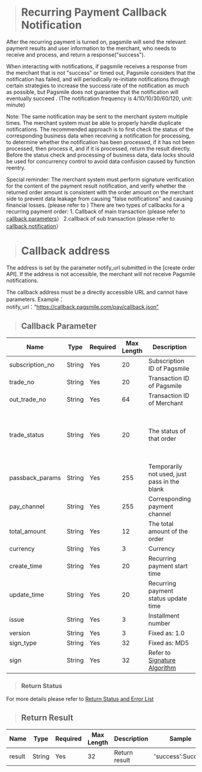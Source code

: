 ># Recurring Payment Callback Notification

After the recurring payment is turned on, pagsmile will send the relevant payment results and user information to the merchant, who needs to receive and process, and return a response("success").

When interacting with notifications, if pagsmile receives a response from the merchant that is not "success" or timed out, Pagsmile considers that the notification has failed, and will periodically re-initiate notifications through certain strategies to increase the success rate of the notification as much as possible, but Pagsmile does not guarantee that the notification will eventually succeed . (The notification frequency is 4/10/10/30/60/120, unit: minute)

Note: The same notification may be sent to the merchant system multiple times. The merchant system must be able to properly handle duplicate notifications.
The recommended approach is to first check the status of the corresponding business data when receiving a notification for processing, to determine whether the notification has been processed, if it has not been processed, then process it, and if it is processed, return the result directly. Before the status check and processing of business data, data locks should be used for concurrency control to avoid data confusion caused by function reentry.

Special reminder: The merchant system must perform signature verification for the content of the payment result notification, and verify whether the returned order amount is consistent with the order amount on the merchant side to prevent data leakage from causing "false notifications" and causing financial losses.
 (please refer to )
There are two types of callbacks for a recurring payment order: 1. Callback of main transaction (please refer to [callback parameters](#jump)） 2.callback of sub transaction (please refer to [callback notification](CallBack)）

># Callback address

The address is set by the parameter notify_url submitted in the [create order API]. If the address is not accessible, the merchant will not receive Pagsmile notifications.

The callback address must be a directly accessible URL and cannot have parameters. Example：notify_url：“https://callback.pagsmile.com/pay/callback.json”

>## Callback Parameter<span id="jump"></span>

Name | Type | Required | Max Length | Description | Sample
---  | ---  | ---      | ---      | ---  | ---
subscription_no | String | Yes | 20 | Subscription ID of Pagsmile | 2046010108310242020
trade_no | String | Yes | 20 | Transaction ID of Pagsmile | 2018011908344902008
out_trade_no | String | Yes | 64 | Transaction ID of Merchant | 
trade_status | String | Yes | 20 | The status of that order | The current order status returned contains（TRADE_NORMAL、TRADE_CANCEL、RISK_CONTROL、TRADE_REFUSE）
passback_params | String | Yes | 255 | Temporarily not used, just pass in the blank | 
pay_channel | String | Yes | 255 | Corresponding payment channel | 
total_amount | String | Yes | 12 | The total amount of the order | 
currency | String | Yes | 3 | Currency | 
create_time | String | Yes | 20 | Recurring payment start time | 
update_time | String | Yes | 20 | Recurring payment status update time |
issue | String | Yes | 3 | Installment number |
version | String | Yes | 3 | Fixed as: 1.0 | 
sign_type | String | Yes | 32 | Fixed as: MD5 |  
sign | String | Yes | 32 | Refer to [Signature Algorithm](DriectSign)

>### Return Status  

For more details please refer to [Return Status and Error List](ReturnResult)

>## Return Result

Name | Type | Required | Max Length | Description | Sample
---  | ---  | ---      | ---      | ---  | ---
result | String | Yes | 32 | Return result | 'success':Success

